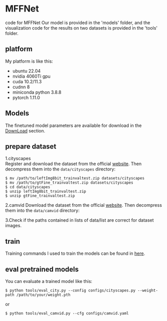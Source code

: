# MFFNet
code for MFFNet
Our model is provided in the 'models' folder, and the visualization code for the results on two datasets is provided in the 'tools' folder. 
## platform

My platform is like this: 

* ubuntu 22.04
* nvidia 4060Ti gpu
* cuda 10.2/11.3
* cudnn 8
* miniconda python 3.8.8
* pytorch 1.11.0

## Models
The finetuned model parameters are available for download in the [DownLoad](https://drive.google.com/drive/folders/1CA0phChbpck5SqF5xWE-ufXy4bPmcCOG?usp=sharing) section.

## prepare dataset
1.cityscapes  
Register and download the dataset from the official [website](https://www.cityscapes-dataset.com/). Then decompress them into the `data/cityscapes` directory:  
```
$ mv /path/to/leftImg8bit_trainvaltest.zip datasets/cityscapes
$ mv /path/to/gtFine_trainvaltest.zip datasets/cityscapes
$ cd data/cityscapes
$ unzip leftImg8bit_trainvaltest.zip
$ unzip gtFine_trainvaltest.zip
```

2.camvid
Download the dataset from the official [website](http://mi.eng.cam.ac.uk/research/projects/VideoRec/CamVid/). Then decompress them into the `data/camvid` directory:  


3.Check if the paths contained in lists of data/list are correct for dataset images.

## train
Training commands I used to train the models can be found in [here](./train.sh).

## eval pretrained models
You can evaluate a trained model like this: 
```
$ python tools/eval_city.py --config configs/cityscapes.py --weight-path /path/to/your/weight.pth
```
or 
```
$ python tools/eval_camvid.py --cfg configs/camvid.yaml
```

